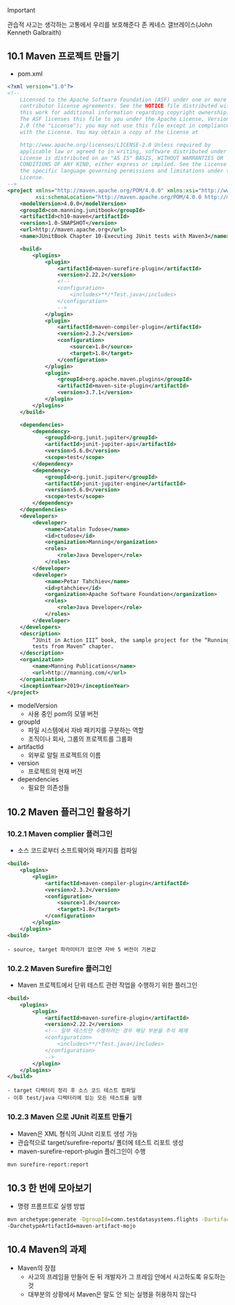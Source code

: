 >[!important]
>관습적 사고는 생각하는 고통에서 우리를 보호해준다
>존 케네스 갤브레이스(John Kenneth Galbraith)

## 10.1 Maven 프로젝트 만들기
- pom.xml
```XML
<?xml version="1.0"?>
<!--
    Licensed to the Apache Software Foundation (ASF) under one or more
    contributor license agreements. See the NOTICE file distributed with
    this work for additional information regarding copyright ownership.
    The ASF licenses this file to you under the Apache License, Version
    2.0 (the "License"); you may not use this file except in compliance
    with the License. You may obtain a copy of the License at

    http://www.apache.org/licenses/LICENSE-2.0 Unless required by
    applicable law or agreed to in writing, software distributed under the
    License is distributed on an "AS IS" BASIS, WITHOUT WARRANTIES OR
    CONDITIONS OF ANY KIND, either express or implied. See the License for
    the specific language governing permissions and limitations under the
    License.
-->
<project xmlns="http://maven.apache.org/POM/4.0.0" xmlns:xsi="http://www.w3.org/2001/XMLSchema-instance"
         xsi:schemaLocation="http://maven.apache.org/POM/4.0.0 http://maven.apache.org/maven-v4_0_0.xsd">
    <modelVersion>4.0.0</modelVersion>
    <groupId>com.manning.junitbook</groupId>
    <artifactId>ch10-maven</artifactId>
    <version>1.0-SNAPSHOT</version>
    <url>http://maven.apache.org</url>
    <name>JUnitBook Chapter 10-Executing JUnit tests with Maven3</name>

    <build>
        <plugins>
            <plugin>
                <artifactId>maven-surefire-plugin</artifactId>
                <version>2.22.2</version>
                <!--
                <configuration>
                    <includes>**/*Test.java</includes>
                </configuration>
                -->
            </plugin>
            <plugin>
                <artifactId>maven-compiler-plugin</artifactId>
                <version>2.3.2</version>
                <configuration>
                    <source>1.8</source>
                    <target>1.8</target>
                </configuration>
            </plugin>
            <plugin>
                <groupId>org.apache.maven.plugins</groupId>
                <artifactId>maven-site-plugin</artifactId>
                <version>3.7.1</version>
            </plugin>
        </plugins>
    </build>

    <dependencies>
        <dependency>
            <groupId>org.junit.jupiter</groupId>
            <artifactId>junit-jupiter-api</artifactId>
            <version>5.6.0</version>
            <scope>test</scope>
        </dependency>
        <dependency>
            <groupId>org.junit.jupiter</groupId>
            <artifactId>junit-jupiter-engine</artifactId>
            <version>5.6.0</version>
            <scope>test</scope>
        </dependency>
    </dependencies>
    <developers>
        <developer>
            <name>Catalin Tudose</name>
            <id>ctudose</id>
            <organization>Manning</organization>
            <roles>
                <role>Java Developer</role>
            </roles>
        </developer>
        <developer>
            <name>Petar Tahchiev</name>
            <id>ptahchiev</id>
            <organization>Apache Software Foundation</organization>
            <roles>
                <role>Java Developer</role>
            </roles>
        </developer>
    </developers>
    <description>
        “JUnit in Action III” book, the sample project for the “Running JUnit
        tests from Maven” chapter.
    </description>
    <organization>
        <name>Manning Publications</name>
        <url>http://manning.com/</url>
    </organization>
    <inceptionYear>2019</inceptionYear>
</project>
```
- modelVersion
	- 사용 중인 pom의 모델 버전
- groupId
	- 파일 시스템에서 자바 패키지를 구분하는 역할
	- 조직이나 회사, 그룹의 프로젝트를 그룹화
- artifactId
	- 외부로 알릴 프로젝트의 이름
- version
	- 프로젝트의 현재 버전
- dependencies
	- 필요한 의존성들

## 10.2 Maven 플러그인 활용하기
### 10.2.1 Maven complier 플러그인
- 소스 코드로부터 소프트웨어와 패키지를 컴파일
```XML
<build>
	<plugins>
		<plugin>
			<artifactId>maven-compiler-plugin</artifactId>
			<version>2.3.2</version>
			<configuration>
				<source>1.8</source>
				<target>1.8</target>
			</configuration>
		</plugin>
	</plugins>
<build>
```
	- source, target 파라미터가 없으면 자바 5 버전이 기본값
### 10.2.2 Maven Surefire 플러그인
- Maven 프로젝트에서 단위 테스트 관련 작업을 수행하기 위한 플러그인
```XML
<build>
	<plugins>
		<plugin>
			<artifactId>maven-surefire-plugin</artifactId>
			<version>2.22.2</version>
			<!-- 일부 테스트만 수행하려는 경우 해당 부분을 주석 해제
			<configuration>
				<includes>**/*Test.java</includes>
			</configuration>
			-->
		</plugin>
	</plugins>
</build>
```
	- target 디렉터리 정리 후 소스 코드 테스트 컴파일
	- 이후 test/java 디렉터리에 있는 모든 테스트를 실행

### 10.2.3 Maven 으로 JUnit 리포트 만들기
- Maven은 XML 형식의 JUnit 리포트 생성 가능
- 관습적으로 target/surefire-reports/ 폴더에 테스트 리포트 생성
- maven-surefire-report-plugin 플러그인이 수행
```bash
mvn surefire-report:report
```

## 10.3 한 번에 모아보기
- 명령 프롬프트로 실행 방법
```bash
mvn archetype:generate -DgroupId=comn.testdatasystems.flights -DartifactId=flightsmanagement 
-DarchetypeArtifactId=maven-artifact-mojo
```

## 10.4 Maven의 과제
- Maven의 장점
	- 사고의 프레임을 만들어 둔 뒤 개발자가 그 프레임 안에서 사고하도록 유도하는 것
	- 대부분의 상황에서 Maven은 말도 안 되는 실행을 허용하지 않는다
